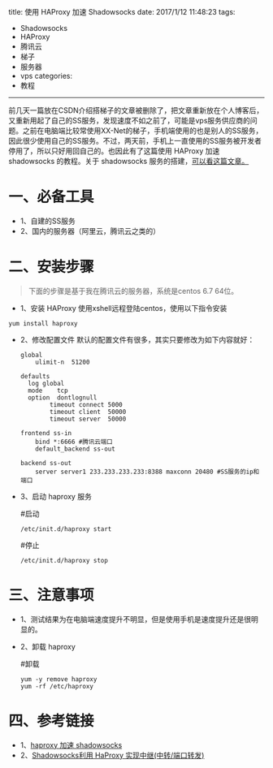 title: 使用 HAProxy 加速 Shadowsocks
date: 2017/1/12 11:48:23
tags:
- Shadowsocks
- HAProxy
- 腾讯云
- 梯子
- 服务器
- vps
categories:
- 教程
---

前几天一篇放在CSDN介绍搭梯子的文章被删除了，把文章重新放在个人博客后，又重新用起了自己的SS服务，发现速度不如之前了，可能是vps服务供应商的问题。之前在电脑端比较常使用XX-Net的梯子，手机端使用的也是别人的SS服务，因此很少使用自己的SS服务。不过，两天前，手机上一直使用的SS服务被开发者停用了，所以只好用回自己的。也因此有了这篇使用 HAProxy 加速 shadowsocks 的教程。关于 shadowsocks 服务的搭建，[可以看这篇文章。](http://cyang.tech/2017/01/08/38%E5%9D%97%E6%90%9E%E5%AE%9A%E4%B8%80%E5%B9%B4%E7%9A%84vps%E5%92%8Cshadowsocks%E6%9C%8D%E5%8A%A1/)

<!-- more -->

# 一、必备工具
- 1、自建的SS服务
- 2、国内的服务器（阿里云，腾讯云之类的）

# 二、安装步骤
>下面的步骤是基于我在腾讯云的服务器，系统是centos 6.7 64位。

- 1、安装 HAProxy
使用xshell远程登陆centos，使用以下指令安装
```
yum install haproxy
```
- 2、修改配置文件
默认的配置文件有很多，其实只要修改为如下内容就好：
  ```
  global
      ulimit-n  51200

  defaults
  	log	global
  	mode	tcp
  	option	dontlognull
          timeout connect 5000
          timeout client  50000
          timeout server  50000

  frontend ss-in
      bind *:6666 #腾讯云端口
      default_backend ss-out

  backend ss-out
      server server1 233.233.233.233:8388 maxconn 20480 #SS服务的ip和端口
  ```

- 3、启动 haproxy 服务

  #启动
  ```
  /etc/init.d/haproxy start
  ```
  #停止
  ```
  /etc/init.d/haproxy stop
  ```

# 三、注意事项
- 1、测试结果为在电脑端速度提升不明显，但是使用手机是速度提升还是很明显的。
- 2、卸载 haproxy

  #卸载
  ```
  yum -y remove haproxy
  yum -rf /etc/haproxy
  ```

# 四、参考链接
- 1、[haproxy 加速 shadowsocks](http://zhangyongcun.com/2016/11/15/haproxy-%E5%8A%A0%E9%80%9F-shadowsocks/)
- 2、[Shadowsocks利用 HaProxy 实现中继(中转/端口转发)](https://doub.io/ss-jc29/)
